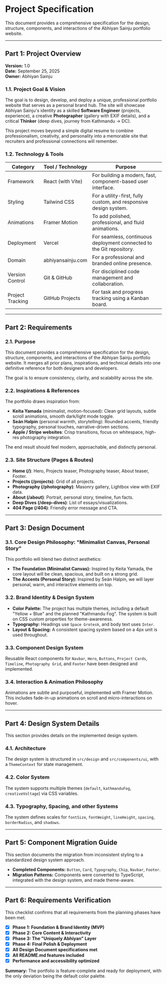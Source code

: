 # Project Specification

This document provides a comprehensive specification for the design, structure, components, and interactions of the Abhiyan Sainju portfolio website.

---

## Part 1: Project Overview

**Version:** 1.0  
**Date:** September 25, 2025  
**Owner:** Abhiyan Sainju

### 1.1. Project Goal & Vision

The goal is to design, develop, and deploy a unique, professional portfolio website that serves as a personal brand hub. The site will showcase Abhiyan Sainju's identity as a skilled **Software Engineer** (projects, experience), a creative **Photographer** (gallery with EXIF details), and a critical **Thinker** (deep dives, journey from Kathmandu → DC).

This project moves beyond a simple digital resume to combine professionalism, creativity, and personality into a memorable site that recruiters and professional connections will remember.

### 1.2. Technology & Tools

| Category         | Tool / Technology | Purpose                                                                 |
| ---------------- | ----------------- | ----------------------------------------------------------------------- |
| Framework        | React (with Vite) | For building a modern, fast, component-based user interface.            |
| Styling          | Tailwind CSS      | For a utility-first, fully custom, and responsive design system.      |
| Animations       | Framer Motion     | To add polished, professional, and fluid animations.                    |
| Deployment       | Vercel            | For seamless, continuous deployment connected to the Git repository.    |
| Domain           | abhiyansainju.com | For a professional and branded online presence.                         |
| Version Control  | Git & GitHub      | For disciplined code management and collaboration.                      |
| Project Tracking | GitHub Projects   | For task and progress tracking using a Kanban board.                    |

---

## Part 2: Requirements

### 2.1. Purpose

This document provides a comprehensive specification for the design, structure, components, and interactions of the Abhiyan Sainju portfolio website. It merges all prior plans, inspirations, and technical details into one definitive reference for both designers and developers.

The goal is to ensure consistency, clarity, and scalability across the site.

### 2.2. Inspirations & References

The portfolio draws inspiration from:

- **Keita Yamada** (minimalist, motion-focused): Clean grid layouts, subtle scroll animations, smooth dark/light mode toggle.
- **Seán Halpin** (personal warmth, storytelling): Rounded accents, friendly typography, personal touches, narrative-driven sections.
- **Apple / Stripe websites**: Crisp transitions, focus on whitespace, high-res photography integration.

The end result should feel modern, approachable, and distinctly personal.

### 2.3. Site Structure (Pages & Routes)

*   **Home (/)**: Hero, Projects teaser, Photography teaser, About teaser, Footer.
*   **Projects (/projects)**: Grid of all projects.
*   **Photography (/photography)**: Masonry gallery, Lightbox view with EXIF data.
*   **About (/about)**: Portrait, personal story, timeline, fun facts.
*   **Deep Dives (/deep-dives)**: List of essays/visualizations.
*   **404 Page (/404)**: Friendly error message and CTA.

---

## Part 3: Design Document

### 3.1. Core Design Philosophy: "Minimalist Canvas, Personal Story"

This portfolio will blend two distinct aesthetics:

*   **The Foundation (Minimalist Canvas):** Inspired by Keita Yamada, the core layout will be clean, spacious, and built on a strong grid.
*   **The Accents (Personal Story):** Inspired by Seán Halpin, we will layer personal, warm, and interactive elements on top.

### 3.2. Brand Identity & Design System

*   **Color Palette:** The project has multiple themes, including a default "Yellow + Blue" and the planned "Kathmandu Fog". The system is built on CSS custom properties for theme-awareness.
*   **Typography:** Headings use `Space Grotesk`, and body text uses `Inter`.
*   **Layout & Spacing:** A consistent spacing system based on a 4px unit is used throughout.

### 3.3. Component Design System

Reusable React components for `Navbar`, `Hero`, `Buttons`, `Project Cards`, `Timeline`, `Photography Grid`, and `Footer` have been designed and implemented.

### 3.4. Interaction & Animation Philosophy

Animations are subtle and purposeful, implemented with Framer Motion. This includes fade-in-up animations on scroll and micro-interactions on hover.

---

## Part 4: Design System Details

This section provides details on the implemented design system.

### 4.1. Architecture

The design system is structured in `src/design` and `src/components/ui`, with a `ThemeContext` for state management.

### 4.2. Color System

The system supports multiple themes (`default`, `kathmanduFog`, `creativeVoltage`) via CSS variables.

### 4.3. Typography, Spacing, and other Systems

The system defines scales for `fontSize`, `fontWeight`, `lineHeight`, `spacing`, `borderRadius`, and `shadows`.

---

## Part 5: Component Migration Guide

This section documents the migration from inconsistent styling to a standardized design system approach.

*   **Completed Components:** `Button`, `Card`, `Typography`, `Chip`, `Navbar`, `Footer`.
*   **Migration Patterns:** Components were converted to TypeScript, integrated with the design system, and made theme-aware.

---

## Part 6: Requirements Verification

This checklist confirms that all requirements from the planning phases have been met.

*   [x] **Phase 1: Foundation & Brand Identity (MVP)**
*   [x] **Phase 2: Core Content & Interactivity**
*   [x] **Phase 3: The "Uniquely Abhiyan" Layer**
*   [x] **Phase 4: Final Polish & Deployment**
*   [x] **All Design Document specifications met**
*   [x] **All README.md features included**
*   [x] **Performance and accessibility optimized**

**Summary:** The portfolio is feature-complete and ready for deployment, with the only deviation being the default color palette.
